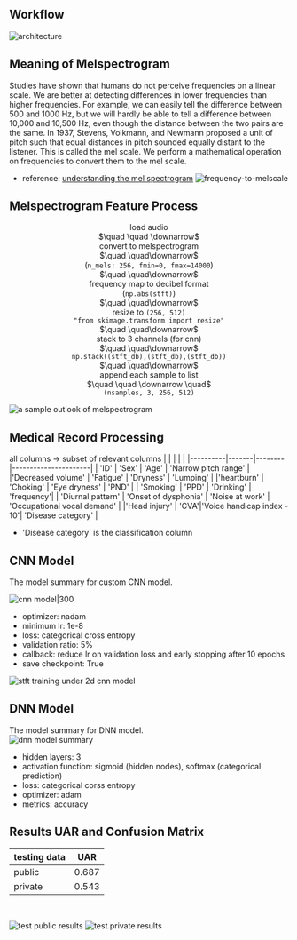 ## Workflow
![architecture](https://github.com/krazyjoy/AI_CUP/blob/master/images/workflow.png)

## Meaning of Melspectrogram
Studies have shown that humans do not perceive frequencies on a linear scale. 
We are better at detecting differences in lower frequencies than higher frequencies. 
For example, we can easily tell the difference between 500 and 1000 Hz, but we will hardly be able to tell a difference between 10,000 and 10,500 Hz, even though the distance between the two pairs are the same.
In 1937, Stevens, Volkmann, and Newmann proposed a unit of pitch such that equal distances in pitch sounded equally distant to the listener. 
This is called the mel scale. We perform a mathematical operation on frequencies to convert them to the mel scale. 
- reference: [understanding the mel spectrogram](https://medium.com/analytics-vidhya/understanding-the-mel-spectrogram-fca2afa2ce53)
![frequency-to-melscale](https://github.com/krazyjoy/AI_CUP/blob/master/images/mel_scale.PNG)


## Melspectrogram Feature Process
<p align="center">
    load audio <br>
    $\quad \quad \downarrow$ <br>
    convert to melspectrogram <br>
    $\quad \quad\downarrow$ <br>
    (<code>n_mels: 256, fmin=0, fmax=14000</code>) <br>
    $\quad \quad\downarrow$ <br>
    frequency map to decibel format <br>
    (<code>np.abs(stft)</code>) <br>
    $\quad \quad\downarrow$ <br>
    resize to <code>(256, 512)</code>   <br>
    <code>"from skimage.transform import resize"</code><br>
    $\quad \quad\downarrow$ <br>
    stack to 3 channels (for cnn)  <br>
    $\quad \quad\downarrow$ <br>
    <code>np.stack((stft_db),(stft_db),(stft_db))</code> <br>
    $\quad \quad\downarrow$ <br>
    append each sample to list <br> 
    $\quad \quad \downarrow \quad$ <br>
    <code>(nsamples, 3, 256, 512)</code>
</p>


![a sample outlook of melspectrogram](https://github.com/krazyjoy/AI_CUP/blob/master/images/melspectrogram.PNG)


## Medical Record Processing
all columns $\rightarrow$ subset of relevant columns
|          |       |        |                      |
|----------|-------|--------|----------------------|
|    'ID'  | 'Sex' |  'Age' | 'Narrow pitch range' |
|'Decreased volume' | 'Fatigue' | 'Dryness' | 'Lumping' | 
|'heartburn' | 'Choking' | 'Eye dryness' | 'PND' |
| 'Smoking' | 'PPD' | 'Drinking' | 'frequency'|
| 'Diurnal pattern' | 'Onset of dysphonia' | 'Noise at work' | 'Occupational vocal demand' |
|'Head injury' | 'CVA'|'Voice handicap index - 10'| 'Disease category' |

- 'Disease category' is the classification column

## CNN Model
The model summary for custom CNN model.<br>

![cnn model|300](https://github.com/krazyjoy/AI_CUP/blob/master/images/cnn_model_summary.PNG)

- optimizer: nadam
- minimum lr: 1e-8
- loss: categorical cross entropy
- validation ratio: 5%
- callback: reduce lr on validation loss and early stopping after 10 epochs
- save checkpoint: True

![stft training under 2d cnn model](https://github.com/krazyjoy/AI_CUP/blob/master/images/accuracy_and_loss.PNG)


## DNN Model
The model summary for DNN model.<br>
![dnn model summary](https://github.com/krazyjoy/AI_CUP/blob/master/images/dnn_model_summary.PNG)
- hidden layers: 3
- activation function: sigmoid (hidden nodes), softmax (categorical prediction)
- loss: categorical corss entropy
- optimizer: adam
- metrics: accuracy

## Results UAR and Confusion Matrix
 
|  testing data  |   UAR    | 
|----------------|----------|
|    public      | 0.687    |
|    private     | 0.543    |
<br>

![test public results](https://github.com/krazyjoy/AI_CUP/blob/master/images/test_public.PNG)
![test private results](https://github.com/krazyjoy/AI_CUP/blob/master/images/test_private.PNG)


